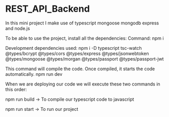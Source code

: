 # REST_API_Backend
In this mini project I make use of typescript mongoose mongodb express and node.js

To be able to use the project, install all the dependencies:
Command: npm i

Development dependencies used:
npm i -D typescript tsc-watch @types/bcrypt @types/cors @types/express @types/jsonwebtoken @types/mongoose @types/morgan @types/passport @types/passport-jwt

This command will compile the code. Once compiled, it starts the code automatically.
npm run dev


When we are deploying our code we will execute these two commands in this order:

npm run build -> To compile our typescript code to javascript

npm run start -> To run our project
